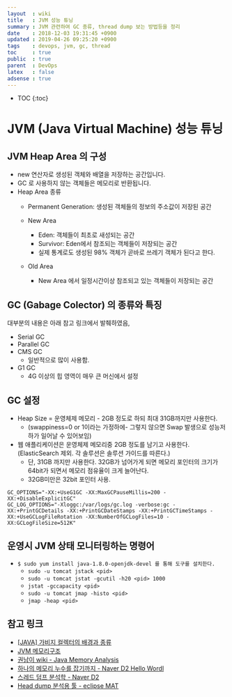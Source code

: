 ```yaml
---
layout  : wiki
title   : JVM 성능 튜닝
summary : JVM 관련하여 GC 종류, thread dump 보는 방법등을 정리
date    : 2018-12-03 19:31:45 +0900
updated : 2019-04-26 09:25:20 +0900
tags    : devops, jvm, gc, thread
toc     : true
public  : true
parent  : DevOps
latex   : false
adsense : true
---
```

* TOC
{:toc}

# JVM (Java Virtual Machine) 성능 튜닝

## JVM Heap Area 의 구성
* new 연산자로 생성된 객체와 배열을 저장하는 공간입니다.
* GC 로 사용하지 않는 객체들은 메모리로 반환됩니다.
* Heap Area 종류
	* Permanent Generation: 생성된 객체들의 정보의 주소값이 저장된 공간
	* New Area
		* Eden: 객체들이 최초로 새성되는 공간
		* Survivor: Eden에서 참조되는 객체들이 저장되는 공간
		* 실제 통계로도 생성된 98% 객체가 곧바로 쓰레기 객체가 된다고 한다.

	* Old Area
		* New Area 에서 일정시간이상 참조되고 있는 객체들이 저장되는 공간 

## GC (Gabage Colector) 의 종류와 특징

대부분의 내용은 아래 참고 링크에서 발췌하였음,

* Serial GC
* Parallel GC
* CMS GC
	* 일반적으로 많이 사용함.
* G1 GC
	* 4G 이상의 힙 영역이 매우 큰 머신에서 설정

## GC 설정
* Heap Size = 운영체제 메모리 - 2GB 정도로 하되 최대 31GB까지만 사용한다.
	* (swappiness=0 or 1이라는 가정하에- 그렇지 않으면 Swap 발생으로 성능저하가 일어날 수 있어보임)
* 웹 애플리케이션은 운영체제 메모리중 2GB 정도를 남기고 사용한다.  (ElasticSearch 제외. 각 솔루션은 솔루션 가이드를 따른다.)
	* 단, 31GB 까지만 사용한다. 32GB가 넘어가게 되면 메모리 포인터의 크기가 64bit가 되면서 메모리 점유율이 크게 늘어난다.
	* 32GB미만은 32bit 포인터 사용. 

```
GC_OPTIONS="-XX:+UseG1GC -XX:MaxGCPauseMillis=200 -XX:+DisableExplicitGC"
GC_LOG_OPTIONS="-Xloggc:/var/logs/gc.log -verbose:gc -XX:+PrintGCDetails -XX:+PrintGCDateStamps -XX:+PrintGCTimeStamps -XX:+UseGCLogFileRotation -XX:NumberOfGCLogFiles=10 -XX:GCLogFileSize=512K"
```


## 운영시 JVM 상태 모니터링하는 명령어

* `$ sudo yum install java-1.8.0-openjdk-devel 를 통해 도구를 설치한다.`
	* `sudo -u tomcat jstack <pid>`
	* `sudo -u tomcat jstat -gcutil -h20 <pid> 1000`
	* `jstat -gccapacity <pid>`
	* `sudo -u tomcat jmap -histo <pid>`
	* `jmap -heap <pid>`


## 참고 링크

* [[JAVA] 가비지 컬렉터의 배경과 종류](https://okky.kr/article/379036)
* [JVM 메모리구조](https://www.google.com/url?sa=t&rct=j&q=&esrc=s&source=web&cd=2&ved=2ahUKEwi6lOjDq-fhAhXJS7wKHdCaBQUQFjABegQIBxAC&url=http%3A%2F%2Fjavaslave.tistory.com%2Fattachment%2Fcfile25.uf%402367C345566D35C5303FB9.pdf&usg=AOvVaw2yvS052I9N2riZ9fyqH1-I)
* [권남이 wiki - Java Memory Analysis](http://kwonnam.pe.kr/wiki/java/memory)
* [하나의 메모리 누수를 잡기까지 - Naver D2 Hello Wordl](https://d2.naver.com/helloworld/1326256)
* [스레드 덤프 분석학 - Naver D2](https://d2.naver.com/helloworld/10963)
* [Head dump 분석용 툴 - eclipse MAT](http://www.eclipse.org/mat/) 
